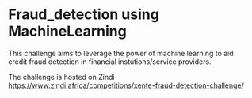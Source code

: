 # Fraud_detection using MachineLearning
<p>
This challenge aims to leverage the power of machine learning to aid<br>
credit fraud detection in financial instutions/service providers.

The challenge is hosted on Zindi
https://www.zindi.africa/competitions/xente-fraud-detection-challenge/
</p>
